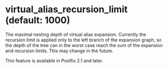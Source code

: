 # virtual_alias_recursion_limit (default: 1000)

The maximal nesting depth of virtual alias expansion. Currently
the recursion limit is applied only to the left branch of the
expansion graph, so the depth of the tree can in the worst case
reach the sum of the expansion and recursion limits. This may
change in the future.




This feature is available in Postfix 2.1 and later.



